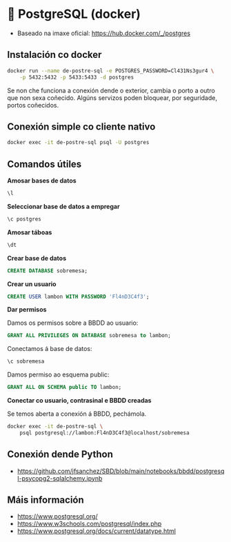 # 🧾 PostgreSQL (docker)

- Baseado na imaxe oficial: <https://hub.docker.com/_/postgres>

## Instalación co docker

``` bash
docker run --name de-postre-sql -e POSTGRES_PASSWORD=Cl431Ns3gur4 \
    -p 5432:5432 -p 5433:5433 -d postgres
```

Se non che funciona a conexión dende o exterior, cambia o porto a outro que non sexa coñecido. Algúns servizos poden bloquear, por seguridade, portos coñecidos.

## Conexión simple co cliente nativo

``` bash
docker exec -it de-postre-sql psql -U postgres
```


## Comandos útiles

**Amosar bases de datos**

``` sql
\l
```

**Seleccionar base de datos a empregar**

``` sql
\c postgres
```

**Amosar táboas**

``` sql
\dt
```

**Crear base de datos**

``` sql
CREATE DATABASE sobremesa;
```

**Crear un usuario**

``` sql
CREATE USER lambon WITH PASSWORD 'Fl4nD3C4f3';
```

**Dar permisos**

Damos os permisos sobre a BBDD ao usuario:

``` sql
GRANT ALL PRIVILEGES ON DATABASE sobremesa to lambon;
```

Conectamos á base de datos:

``` sql
\c sobremesa
```

Damos permiso ao esquema public:

``` sql
GRANT ALL ON SCHEMA public TO lambon;
```

**Conectar co usuario, contrasinal e BBDD creadas**

Se temos aberta a conexión á BBDD, pechámola.

``` bash
docker exec -it de-postre-sql \
    psql postgresql://lambon:Fl4nD3C4f3@localhost/sobremesa
```

## Conexión dende Python

 - <https://github.com/jfsanchez/SBD/blob/main/notebooks/bbdd/postgresql-psycopg2-sqlalchemy.ipynb>

## Máis información

 - <https://www.postgresql.org/>
 - <https://www.w3schools.com/postgresql/index.php>
 - <https://www.postgresql.org/docs/current/datatype.html>

